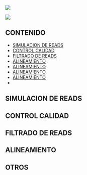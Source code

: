 ![](https://www.researchgate.net/profile/William-Laframboise/publication/295684512/figure/fig3/AS:667670861070354@1536196546922/General-schema-for-bioinformatics-workflow-for-next-generation-sequencing-NGS-testing.ppm)

<img style="float: center;" src="https://www.researchgate.net/profile/Victoria-Dominguez-Del-Angel/publication/322946559/figure/fig2/AS:590843312361473@1517879431449/General-steps-in-a-genome-assembly-workflow-Input-and-output-data-are-indicated-for-each.png">


## CONTENIDO

- [SIMULACION DE READS](#simulacion-de-reads)
- [CONTROL CALIDAD](#control-calidad)
- [FILTRADO DE READS](#filtrado-de-reads)
- [ALINEAMIENTO](#alineamiento)
- [ALINEAMIENTO](#)
- [ALINEAMIENTO](#)
- [ALINEAMIENTO](#)
- 
## SIMULACION DE READS

## CONTROL CALIDAD

## FILTRADO DE READS

## ALINEAMIENTO

## OTROS
